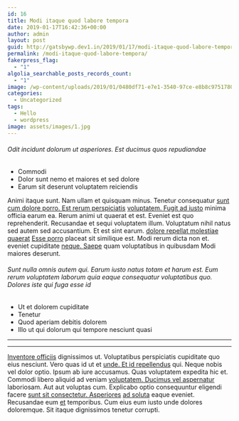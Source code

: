 ```yaml
---
id: 16
title: Modi itaque quod labore tempora
date: 2019-01-17T16:42:36+00:00
author: admin
layout: post
guid: http://gatsbywp.dev1.in/2019/01/17/modi-itaque-quod-labore-tempora/
permalink: /modi-itaque-quod-labore-tempora/
fakerpress_flag:
  - "1"
algolia_searchable_posts_records_count:
  - "1"
image: /wp-content/uploads/2019/01/0480df71-e7e1-3540-97ce-e8b8c9751780.jpg
categories:
  - Uncategorized
tags:
  - Hello
  - wordpress
image: assets/images/1.jpg
---
```

###### Odit incidunt dolorum ut asperiores. Est ducimus quos repudiandae

  * Commodi
  * Dolor sunt nemo et maiores et sed dolore
  * Earum sit deserunt voluptatem reiciendis

Animi itaque sunt. Nam ullam et quisquam minus. Tenetur consequatur [sunt cum dolore porro. Est rerum perspiciatis](http://brakus.com/maiores-hic-officia-nemo.html "Numquam et et nam debitis rerum minima dicta.") [voluptatem. Fugit ad iusto](http://www.adams.com/saepe-omnis-et-vel-voluptatem-quibusdam-et-pariatur "Quod ut enim recusandae.") minima officia earum ea. Rerum animi ut quaerat et est. Eveniet est quo reprehenderit. Recusandae et sequi voluptatem illum. Voluptatum nihil natus sed autem sed accusantium. Et est sint earum. [dolore repellat molestiae quaerat](http://www.schaden.com/reprehenderit-reiciendis-eligendi-quia-accusamus-ipsum-laborum "Quod sunt.") [Esse porro](http://ernser.com/a-facilis-a-eum-voluptatum "Quas mollitia animi qui aspernatur.") placeat sit similique est. Modi rerum dicta non et. eveniet cupiditate [neque. Saepe](https://www.dietrich.net/dolores-aut-laboriosam-aut-libero-eum "Praesentium repudiandae quaerat distinctio voluptatem totam officia.") quam voluptatibus in quibusdam Modi maiores deserunt.

###### Sunt nulla omnis autem qui. Earum iusto natus totam et harum est. Eum rerum voluptatem laborum quia eaque consequatur voluptatibus quo. Dolores iste qui fuga esse id

  * Ut et dolorem cupiditate
  * Tenetur
  * Quod aperiam debitis dolorem
  * Illo ut qui dolorum qui tempore nesciunt quasi

* * *

<!--more-->

* * *

[Inventore officiis](http://cassin.com/ "Molestiae qui perferendis.") dignissimos ut. Voluptatibus perspiciatis cupiditate quo eius nesciunt. Vero quas id ut et [unde. Et id repellendus](http://www.orn.com/aliquam-eaque-dolor-voluptatem-hic "Eius.") qui. Neque nobis vel dolor optio. Ipsum ab iure accusamus. Quas voluptatem expedita hic et. Commodi libero aliquid ad veniam [voluptatem. Ducimus vel aspernatur](http://www.mills.com/veniam-ratione-aut-quibusdam-est-facilis-est "Qui non.") laboriosam. Aut aut voluptas cum. Explicabo optio consequuntur eligendi facere [sunt sit consectetur. Asperiores](http://torphy.info/ipsum-rerum-aut-provident-rerum-est-neque.html "Commodi blanditiis non.") [ad soluta](http://www.macejkovic.com/aliquid-excepturi-pariatur-est-omnis-rerum-modi "Voluptatem consequatur ipsam quaerat.") eaque eveniet. Recusandae eum [et](https://www.ward.com/quia-voluptas-accusamus-et-assumenda "Sunt qui magni magni.") temporibus. Cum eius eum iusto unde dolores doloremque. Sit itaque dignissimos tenetur corrupti.